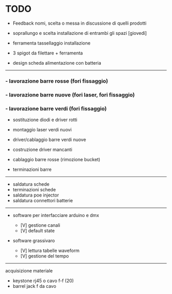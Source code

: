 #   TODO

- Feedback nomi, scelta o messa in discussione di quelli prodotti

- soprallungo e scelta installazione di entrambi gli spazi [giovedì]

- ferramenta tassellaggio installazione

- 3 spigot da filettare + ferramenta

- design scheda alimentazione con batteria

-------------------------------------------------------------------

### - lavorazione barre rosse (fori fissaggio)
### - lavorazione barre nuove (fori laser, fori fissaggio)
### - lavorazione barre verdi (fori fissaggio)

- sostituzione diodi e driver rotti
- montaggio laser verdi nuovi
- driver/cablaggio barre verdi nuove
- costruzione driver mancanti

- cablaggio barre rosse (rimozione bucket)
- terminazioni barre

-------------------------------------------------------------------

- saldatura schede
- terminazioni schede
- saldatura poe injector
- saldatura connettori batterie

-------------------------------------------------------------------

- software per interfacciare arduino e dmx
    - [V] gestione canali
    - [V] default state

- software grassivaro
    - [V] lettura tabelle waveform
    - [V] gestione del tempo

-------------------------------------------------------------------

acquisizione materiale
- keystone rj45  o cavo f-f (20)
- barrel jack f da cavo
